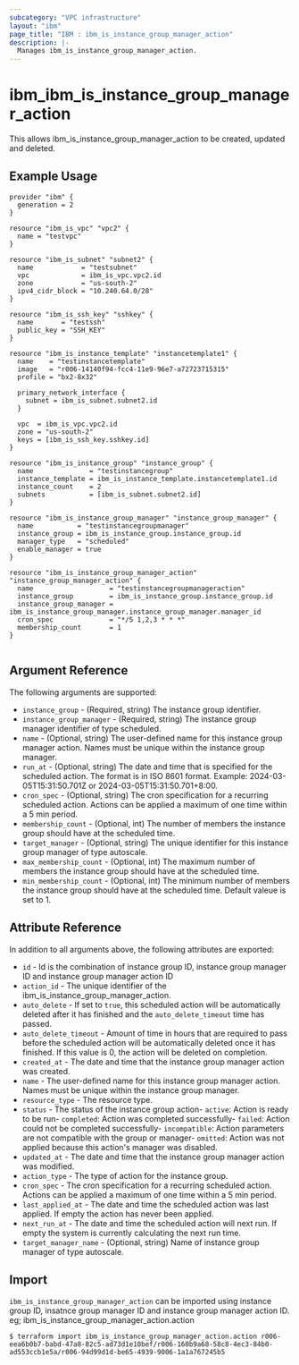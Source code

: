 ```yaml
---
subcategory: "VPC infrastructure"
layout: "ibm"
page_title: "IBM : ibm_is_instance_group_manager_action"
description: |-
  Manages ibm_is_instance_group_manager_action.
---
```


# ibm\_ibm_is_instance_group_manager_action

This allows ibm_is_instance_group_manager_action to be created, updated and deleted.

## Example Usage

```hcl
provider "ibm" {
  generation = 2
}

resource "ibm_is_vpc" "vpc2" {
  name = "testvpc"
}

resource "ibm_is_subnet" "subnet2" {
  name            = "testsubnet"
  vpc             = ibm_is_vpc.vpc2.id
  zone            = "us-south-2"
  ipv4_cidr_block = "10.240.64.0/28"
}

resource "ibm_is_ssh_key" "sshkey" {
  name       = "testssh"
  public_key = "SSH_KEY"
}

resource "ibm_is_instance_template" "instancetemplate1" {
  name    = "testinstancetemplate"
  image   = "r006-14140f94-fcc4-11e9-96e7-a72723715315"
  profile = "bx2-8x32"

  primary_network_interface {
    subnet = ibm_is_subnet.subnet2.id
  }

  vpc  = ibm_is_vpc.vpc2.id
  zone = "us-south-2"
  keys = [ibm_is_ssh_key.sshkey.id]
}

resource "ibm_is_instance_group" "instance_group" {
  name              = "testinstancegroup"
  instance_template = ibm_is_instance_template.instancetemplate1.id
  instance_count    = 2
  subnets           = [ibm_is_subnet.subnet2.id]
}

resource "ibm_is_instance_group_manager" "instance_group_manager" {
  name           = "testinstancegroupmanager"
  instance_group = ibm_is_instance_group.instance_group.id
  manager_type   = "scheduled"
  enable_manager = true
}

resource "ibm_is_instance_group_manager_action" "instance_group_manager_action" {
  name                   = "testinstancegroupmanageraction"
  instance_group         = ibm_is_instance_group.instance_group.id
  instance_group_manager = ibm_is_instance_group_manager.instance_group_manager.manager_id
  cron_spec              = "*/5 1,2,3 * * *"
  membership_count       = 1
}
    
```

## Argument Reference

The following arguments are supported:

* `instance_group` - (Required, string) The instance group identifier.
* `instance_group_manager` - (Required, string) The instance group manager identifier of type scheduled.
* `name` - (Optional, string) The user-defined name for this instance group manager action. Names must be unique within the instance group manager.
* `run_at` - (Optional, string) The date and time that is specified for the scheduled action. The format is in ISO 8601 format. Example: 2024-03-05T15:31:50.701Z or 2024-03-05T15:31:50.701+8:00.
* `cron_spec` - (Optional, string) The cron specification for a recurring scheduled action. Actions can be applied a maximum of one time within a 5 min period.
* `membership_count` - (Optional, int) The number of members the instance group should have at the scheduled time.
* `target_manager` - (Optional, string) The unique identifier for this instance group manager of type autoscale.
* `max_membership_count` - (Optional, int) The maximum number of members the instance group should have at the scheduled time.
* `min_membership_count` - (Optional, int) The minimum number of members the instance group should have at the scheduled time. Default valeue is set to 1.
 

## Attribute Reference

In addition to all arguments above, the following attributes are exported:

* `id` - Id is the combination of instance group ID, instance group manager ID and instance group manager action ID
* `action_id` - The unique identifier of the ibm_is_instance_group_manager_action.
* `auto_delete` - If set to `true`, this scheduled action will be automatically deleted after it has finished and the `auto_delete_timeout` time has passed.
* `auto_delete_timeout` - Amount of time in hours that are required to pass before the scheduled action will be automatically deleted once it has finished. If this value is 0, the action will be deleted on completion.
* `created_at` - The date and time that the instance group manager action was created.
* `name` - The user-defined name for this instance group manager action. Names must be unique within the instance group manager.
* `resource_type` - The resource type.
* `status` - The status of the instance group action- `active`: Action is ready to be run- `completed`: Action was completed successfully- `failed`: Action could not be completed successfully- `incompatible`: Action parameters are not compatible with the group or manager- `omitted`: Action was not applied because this action's manager was disabled.
* `updated_at` - The date and time that the instance group manager action was modified.
* `action_type` - The type of action for the instance group.
* `cron_spec` - The cron specification for a recurring scheduled action. Actions can be applied a maximum of one time within a 5 min period.
* `last_applied_at` - The date and time the scheduled action was last applied. If empty the action has never been applied.
* `next_run_at` - The date and time the scheduled action will next run. If empty the system is currently calculating the next run time.
* `target_manager_name` - (Optional, string) Name of instance group manager of type autoscale.

## Import

`ibm_is_instance_group_manager_action` can be imported using instance group ID,  insatnce group manager ID and instance group manager action ID.
eg; ibm_is_instance_group_manager_action.action

```
$ terraform import ibm_is_instance_group_manager_action.action r006-eea6b0b7-babd-47a8-82c5-ad73d1e10bef/r006-160b9a68-58c8-4ec3-84b0-ad553ccb1e5a/r006-94d99d1d-be65-4939-9006-1a1a767245b5
```